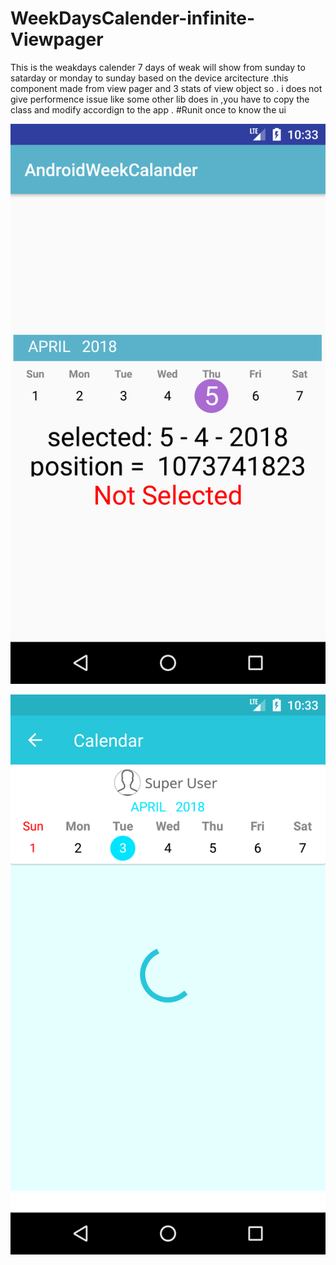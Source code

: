 # WeekDaysCalender-infinite-Viewpager
This is the weakdays calender 7 days of weak will show from sunday to satarday or monday to sunday based on the device arcitecture .this component made from view pager and 3 stats of view object so . i does not give performence issue like some other lib does in ,you have to copy the class and modify accordign to the app . 
#Runit once to know the ui

![ScreenShot Sample](https://raw.githubusercontent.com/SouravKumarPandit/WeekDaysCalender-infinite-Viewpager/master/Screenshot_1522731825.png)

![ScreenShot with few customization](https://raw.githubusercontent.com/SouravKumarPandit/WeekDaysCalender-infinite-Viewpager/master/Screenshot_1522731784.png)




